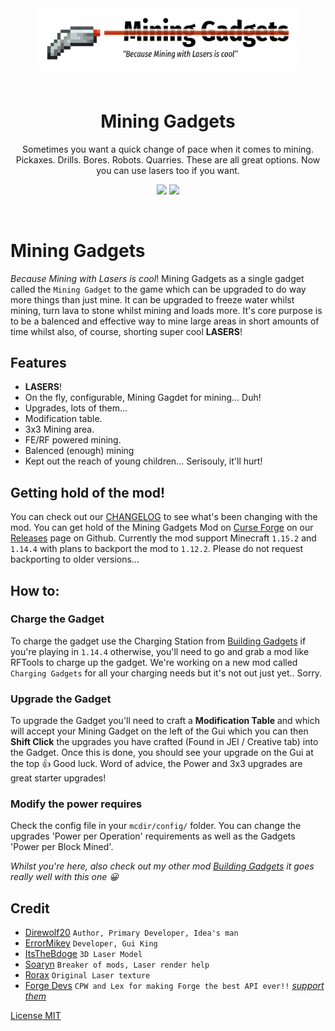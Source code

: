 <p align="center" style="padding: 3em;"><img width="650" src=".github/assets/mininggadgets-logo-transparent.png" /></p>
<h1 align="center" style="margin-top: 20px; border-bottom: 0;">Mining Gadgets</h1>
<p align="center">Sometimes you want a quick change of pace when it comes to mining. Pickaxes. Drills. Bores. Robots. Quarries. These are all great options. Now you can use lasers too if you want.</p>
<p align="center">
    <a href="https://www.curseforge.com/minecraft/mc-mods/mining-gadgets"><img src="http://cf.way2muchnoise.eu/full_351748_downloads.svg" /></a>
    <a href="https://www.curseforge.com/minecraft/mc-mods/mining-gadgets"><img src="http://cf.way2muchnoise.eu/versions/351748.svg" /></a>
</p>

<p data-comment="this fakes a line break">&zwnj;</p>

# Mining Gadgets
*Because Mining with Lasers is cool*! Mining Gadgets as a single gadget called the `Mining Gadget` to the game which can be upgraded to do way more things than just mine. It can be upgraded to freeze water whilst mining, turn lava to stone whilst mining and loads more. It's core purpose is to be a balenced and effective way to mine large areas in short amounts of time whilst also, of course, shorting super cool __LASERS__!

## Features
- __LASERS__!
- On the fly, configurable, Mining Gagdet for mining... Duh!
- Upgrades, lots of them...
- Modification table.
- 3x3 Mining area.
- FE/RF powered mining.
- Balenced (enough) mining
- Kept out the reach of young children... Serisouly, it'll hurt!

## Getting hold of the mod!
You can check out our [CHANGELOG](CHANGELOG.md) to see what's been changing with the mod. You can get hold of the Mining Gadgets Mod on [Curse Forge](https://www.curseforge.com/minecraft/mc-mods/mining-gadgets) on our [Releases](https://github.com/Direwolf20-MC/MiningGadgets/releases) page on Github. Currently the mod support Minecraft `1.15.2` and `1.14.4` with plans to backport the mod to `1.12.2`. Please do not request backporting to older versions...

## How to:
### Charge the Gadget
To charge the gadget use the Charging Station from [Building Gadgets](https://www.curseforge.com/minecraft/mc-mods/building-gadgets) if you're playing in `1.14.4` otherwise, you'll need to go and grab a mod like RFTools to charge up the gadget. We're working on a new mod called `Charging Gadgets` for all your charging needs but it's not out just yet.. Sorry.

### Upgrade the Gadget
To upgrade the Gadget you'll need to craft a __Modification Table__ and which will accept your Mining Gadget on the left of the Gui which you can then __Shift Click__ the upgrades you have crafted (Found in JEI / Creative tab) into the Gadget. Once this is done, you should see your upgrade on the Gui at the top 👍 Good luck. Word of advice, the Power and 3x3 upgrades are great starter upgrades!

### Modify the power requires
Check the config file in your `mcdir/config/` folder. You can change the upgrades 'Power per Operation' requirements as well as the Gadgets 'Power per Block Mined'.

*Whilst you're here, also check out my other mod [Building Gadgets](https://minecraft.curseforge.com/projects/building-gadgets) it goes really well with this one 😀*

## Credit
- [Direwolf20](https://github.com/Direwolf20-MC/) `Author, Primary Developer, Idea's man`
- [ErrorMikey](https://github.com/MichaelHillcox) `Developer, Gui King`
- [ItsTheBdoge](https://github.com/ItsTheBdoge) `3D Laser Model`
- [Soaryn](https://www.twitch.tv/soaryn) `Breaker of mods, Laser render help`
- [Rorax](https://twitter.com/Rosespikes) `Original Laser texture`
- [Forge Devs](https://minecraftforge.net) `CPW and Lex for making Forge the best API ever!!` [*support them*](https://www.patreon.com/LexManos)

[License MIT](LICENSE.txt)
